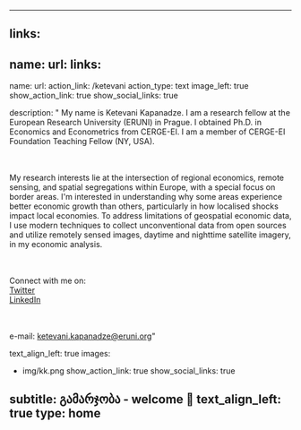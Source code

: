  ---
links:
- 
  name: 
  url: 
  links:
- 
  name: 
  url: 
action_link: /ketevani
action_type: text
image_left: true
show_action_link: true
show_social_links: true

description: " 
My name is Ketevani Kapanadze. I am a research fellow at the European Research University (ERUNI) in Prague. I obtained Ph.D. in Economics and Econometrics from CERGE-EI. I am a member of CERGE-EI Foundation Teaching Fellow (NY, USA).  

<br><br> My research interests lie at the intersection of regional economics, remote sensing, and spatial segregations within Europe, with a special focus on border areas. I'm interested in understanding why some areas experience better economic growth than others, particularly in how localised shocks impact local economies. To address limitations of geospatial economic data, I use modern techniques to collect unconventional data from open sources and utilize remotely sensed images, daytime and nighttime satellite imagery, in my economic analysis.

<br><br> Connect with me on:
<br><a href='https://x.com/kketevanii' target='_blank'>Twitter</a>
<br><a href='https://www.linkedin.com/in/ketevani-kapanadze-328663b2/' target='_blank'>LinkedIn</a>

<br><br> e-mail: ketevani.kapanadze@eruni.org"

text_align_left: true
images:
- img/kk.png
show_action_link: true
show_social_links: true

subtitle: გამარჯობა - welcome 🤝
text_align_left: true
type: home
---
